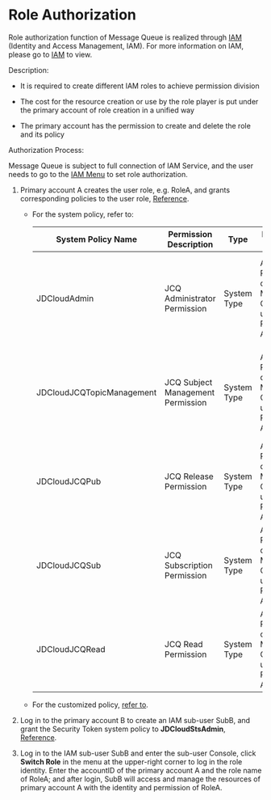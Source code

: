 # Role Authorization

Role authorization function of Message Queue is realized through [IAM](https://docs.jdcloud.com/en/iam/product-overview) (Identity and Access Management, IAM).
For more information on IAM, please go to [IAM](https://docs.jdcloud.com/en/iam/product-overview) to view.


Description:

- It is required to create different IAM roles to achieve permission division

- The cost for the resource creation or use by the role player is put under the primary account of role creation in a unified way

- The primary account has the permission to create and delete the role and its policy

  

Authorization Process:

Message Queue is subject to full connection of IAM Service, and the user needs to go to the [IAM Menu](https://cm-console.jdcloud.com/cmSummary) to set role authorization.

1. Primary account A creates the user role, e.g. RoleA, and grants corresponding policies to the user role, [Reference](https://docs.jdcloud.com/en/iam/createrole).

   - For the system policy, refer to:

     | System Policy Name              | Permission Description                    | Type     | Resource Scope                       | Description                                                   |
     | ------------------------- | --------------------------- | -------- | ------------------------------ | ------------------------------------------------------ |
     | JDCloudAdmin              | JCQ Administrator Permission   | System Type | All Resources of Message Queue under Primary Account | All permissions of Message Queue, including management, and message release and subscription       |
     | JDCloudJCQTopicManagement | JCQ Subject Management Permission   | System Type | All Resources of Message Queue under Primary Account | topic under Message Queue can be managed, including topic creation, deletion and change |
     | JDCloudJCQPub             | JCQ Release Permission     | System Type | All Resources of Message Queue under Primary Account | Can release message to existing topic                                |
     | JDCloudJCQSub             | JCQ Subscription Permission     | System Type | All Resources of Message Queue under Primary Account | Can create, delete, manage subscribe and consume messages to existing topic        |
     | JDCloudJCQRead            | JCQ Read Permission       | System Type | All Resources of Message Queue under Primary Account | Can search information and dead letter queue of existing topic, without modifying permission      |

   - For the customized policy, [refer to](https://docs.jdcloud.com/en/iam/createpolicy).

2. Log in to the primary account B to create an IAM sub-user SubB, and grant the Security Token system policy to **JDCloudStsAdmin**, [Reference](https://docs.jdcloud.com/en/iam/createsubuser).

3. Log in to the IAM sub-user SubB and enter the sub-user Console, click **Switch Role** in the menu at the upper-right corner to log in the role identity. Enter the accountID of the primary account A and the role name of RoleA; and after login, SubB will access and manage the resources of primary account A with the identity and permission of RoleA.
